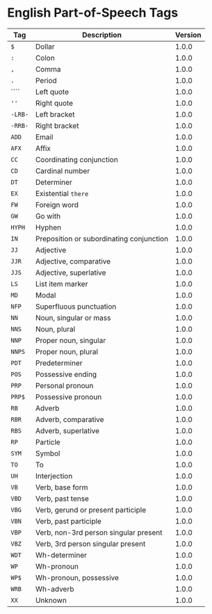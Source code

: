 # English Part-of-Speech Tags


| Tag     | Description | Version |
| ------- | ----------- | ------- |
| `$`     | Dollar | 1.0.0 |
| `:`     | Colon | 1.0.0 |
| `,`     | Comma | 1.0.0 |
| `.`     | Period | 1.0.0 |
| ````    | Left quote | 1.0.0 |
| `''`    | Right quote | 1.0.0 |
| `-LRB-` | Left bracket | 1.0.0 |
| `-RRB-` | Right bracket | 1.0.0 |
| `ADD`   | Email | 1.0.0 |
| `AFX`   | Affix | 1.0.0 |
| `CC`    | Coordinating conjunction | 1.0.0 |
| `CD`    | Cardinal number | 1.0.0 |
| `DT`    | Determiner | 1.0.0 |
| `EX`    | Existential `there` | 1.0.0 |
| `FW`    | Foreign word | 1.0.0 |
| `GW`    | Go with | 1.0.0 |
| `HYPH`  | Hyphen | 1.0.0 |
| `IN`    | Preposition or subordinating conjunction | 1.0.0 |
| `JJ`    | Adjective | 1.0.0 |
| `JJR`   | Adjective, comparative | 1.0.0 |
| `JJS`   | Adjective, superlative | 1.0.0 |
| `LS`    | List item marker | 1.0.0 |
| `MD`    | Modal | 1.0.0 |
| `NFP`   | Superfluous punctuation | 1.0.0 |
| `NN`    | Noun, singular or mass | 1.0.0 |
| `NNS`   | Noun, plural | 1.0.0 |
| `NNP`   | Proper noun, singular | 1.0.0 |
| `NNPS`  | Proper noun, plural | 1.0.0 |
| `PDT`   | Predeterminer | 1.0.0 |
| `POS`   | Possessive ending | 1.0.0 |
| `PRP`   | Personal pronoun | 1.0.0 |
| `PRP$`  | Possessive pronoun | 1.0.0 |
| `RB`    | Adverb | 1.0.0 |
| `RBR`   | Adverb, comparative | 1.0.0 |
| `RBS`   | Adverb, superlative | 1.0.0 |
| `RP`    | Particle | 1.0.0 |
| `SYM`   | Symbol | 1.0.0 |
| `TO`    | To | 1.0.0 |
| `UH`    | Interjection | 1.0.0 |
| `VB`    | Verb, base form | 1.0.0 |
| `VBD`   | Verb, past tense | 1.0.0 |
| `VBG`   | Verb, gerund or present participle | 1.0.0 |
| `VBN`   | Verb, past participle | 1.0.0 |
| `VBP`   | Verb, non-3rd person singular present | 1.0.0 |
| `VBZ`   | Verb, 3rd person singular present | 1.0.0 |
| `WDT`   | Wh-determiner | 1.0.0 |
| `WP`    | Wh-pronoun | 1.0.0 |
| `WP$`   | Wh-pronoun, possessive | 1.0.0 |
| `WRB`   | Wh-adverb | 1.0.0 |
| `XX`    | Unknown | 1.0.0 |
